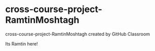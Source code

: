 # cross-course-project-RamtinMoshtagh
cross-course-project-RamtinMoshtagh created by GitHub Classroom

Its Ramtin here!
